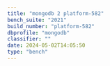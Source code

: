 ```yaml
---
title: "mongodb 2 platform-582"
bench_suite: "2021"
build_number: "platform-582"
dbprofile: "mongodb"
classifier: ""
date: 2024-05-02T14:05:50
type: "bench"
---
```

